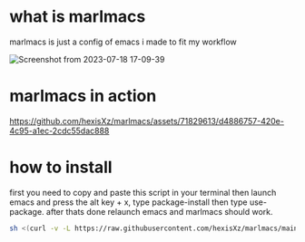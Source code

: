 # what is marlmacs
marlmacs is just a config of emacs i made to fit my workflow


![Screenshot from 2023-07-18 17-09-39](https://github.com/hexisXz/marlmacs/assets/71829613/bb1cd4d3-5c63-4dac-9fac-b8e52e769373)


# marlmacs in action

https://github.com/hexisXz/marlmacs/assets/71829613/d4886757-420e-4c95-a1ec-2cdc55dac888



# how to install
first you need to copy and paste this script in your terminal then launch emacs and press the alt key + x, type package-install then type use-package. after thats done relaunch emacs and marlmacs should work. 


``` sh
sh <(curl -v -L https://raw.githubusercontent.com/hexisXz/marlmacs/main/install)
```
